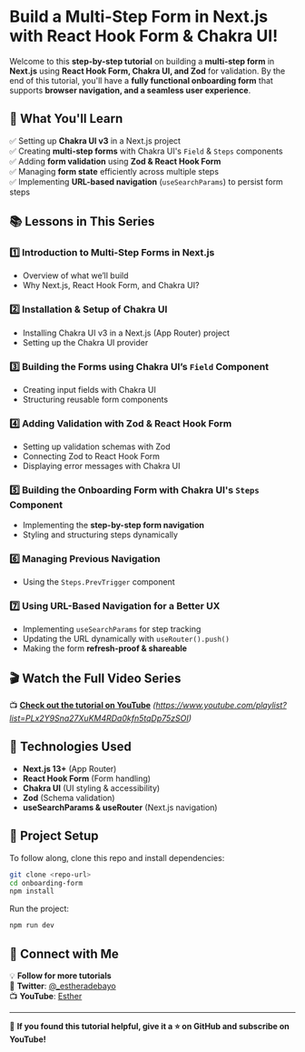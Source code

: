 # Build a Multi-Step Form in Next.js with React Hook Form & Chakra UI!

Welcome to this **step-by-step tutorial** on building a **multi-step form** in **Next.js** using **React Hook Form, Chakra UI, and Zod** for validation. By the end of this tutorial, you'll have a **fully functional onboarding form** that supports **browser navigation, and a seamless user experience**.

## 📌 What You'll Learn

✅ Setting up **Chakra UI v3** in a Next.js project  
✅ Creating **multi-step forms** with Chakra UI's `Field` & `Steps` components  
✅ Adding **form validation** using **Zod & React Hook Form**  
✅ Managing **form state** efficiently across multiple steps  
✅ Implementing **URL-based navigation** (`useSearchParams`) to persist form steps

## 📚 Lessons in This Series

### **1️⃣ Introduction to Multi-Step Forms in Next.js**

- Overview of what we’ll build
- Why Next.js, React Hook Form, and Chakra UI?

### **2️⃣ Installation & Setup of Chakra UI**

- Installing Chakra UI v3 in a Next.js (App Router) project
- Setting up the Chakra UI provider

### **3️⃣ Building the Forms using Chakra UI’s `Field` Component**

- Creating input fields with Chakra UI
- Structuring reusable form components

### **4️⃣ Adding Validation with Zod & React Hook Form**

- Setting up validation schemas with Zod
- Connecting Zod to React Hook Form
- Displaying error messages with Chakra UI

### **5️⃣ Building the Onboarding Form with Chakra UI's `Steps` Component**

- Implementing the **step-by-step form navigation**
- Styling and structuring steps dynamically

### **6️⃣ Managing Previous Navigation**

- Using the `Steps.PrevTrigger` component

### **7️⃣ Using URL-Based Navigation for a Better UX**

- Implementing `useSearchParams` for step tracking
- Updating the URL dynamically with `useRouter().push()`
- Making the form **refresh-proof & shareable**

## 🎬 Watch the Full Video Series

📺 **[Check out the tutorial on YouTube](#)** _(https://www.youtube.com/playlist?list=PLx2Y9Sna27XuKM4RDa0kfn5tqDp75zSOI)_

## 🚀 Technologies Used

- **Next.js 13+** (App Router)
- **React Hook Form** (Form handling)
- **Chakra UI** (UI styling & accessibility)
- **Zod** (Schema validation)
- **useSearchParams & useRouter** (Next.js navigation)

## 📂 Project Setup

To follow along, clone this repo and install dependencies:

```bash
git clone <repo-url>
cd onboarding-form
npm install
```

Run the project:

```bash
npm run dev
```

## 👥 Connect with Me

💡 **Follow for more tutorials**  
📩 **Twitter**: [@\_estheradebayo](https://x.com/_estheradebayo)  
📺 **YouTube**: [Esther](https://www.youtube.com/@_estheradebayo)

---

🚀 **If you found this tutorial helpful, give it a ⭐ on GitHub and subscribe on YouTube!**
